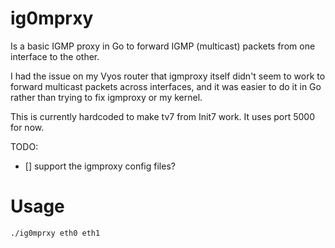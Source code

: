 # ig0mprxy

Is a basic IGMP proxy in Go to forward IGMP (multicast) packets from one interface to the other.

I had the issue on my Vyos router that igmproxy itself didn't seem to work to forward multicast packets across interfaces, and it was easier to do it in Go rather than trying to fix igmproxy or my kernel.

This is currently hardcoded to make tv7 from Init7 work.
It uses port 5000 for now.

TODO:
- [] support the igmproxy config files?

# Usage

```
./ig0mprxy eth0 eth1
```

